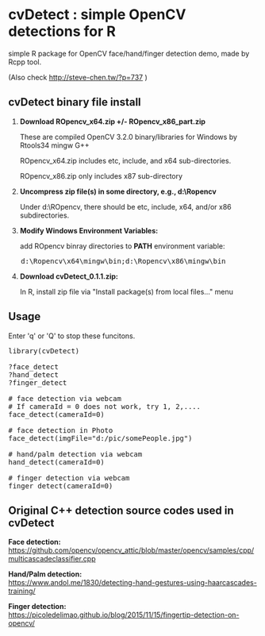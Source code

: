 # cvDetect : simple OpenCV detections for R
simple R package for OpenCV face/hand/finger detection demo, made by Rcpp tool.

(Also check http://steve-chen.tw/?p=737 )

## cvDetect binary file install

1. __Download ROpencv_x64.zip +/- ROpencv_x86_part.zip__

   These are compiled OpenCV 3.2.0 binary/libraries for Windows by Rtools34 mingw G++ 
   
   ROpencv_x64.zip includes etc, include, and x64 sub-directories.
   
   ROpencv_x86.zip only includes x87 sub-directory   

2. __Uncompress zip file(s) in some directory, e.g., d:\Ropencv__

   Under d:\ROpencv, there should be etc, include, x64, and/or x86 subdirectories.

3. __Modify Windows Environment Variables:__

   add ROpencv binray directories to __PATH__ environment variable:
<pre>
   d:\Ropencv\x64\mingw\bin;d:\Ropencv\x86\mingw\bin
</pre>   

4. __Download cvDetect_0.1.1.zip:__

   In R, install zip file via "Install package(s) from local files..." menu

## Usage

Enter 'q' or 'Q' to stop these funcitons.

<pre>
library(cvDetect)

?face_detect
?hand_detect
?finger_detect

# face detection via webcam
# If cameraId = 0 does not work, try 1, 2,....
face_detect(cameraId=0)

# face detection in Photo 
face_detect(imgFile="d:/pic/somePeople.jpg")

# hand/palm detection via webcam
hand_detect(cameraId=0)

# finger detection via webcam
finger_detect(cameraId=0)
</pre>

## Original C++ detection source codes used in cvDetect

__Face detection:__  
https://github.com/opencv/opencv_attic/blob/master/opencv/samples/cpp/multicascadeclassifier.cpp

__Hand/Palm detection:__  
https://www.andol.me/1830/detecting-hand-gestures-using-haarcascades-training/

__Finger detection:__  
https://picoledelimao.github.io/blog/2015/11/15/fingertip-detection-on-opencv/
